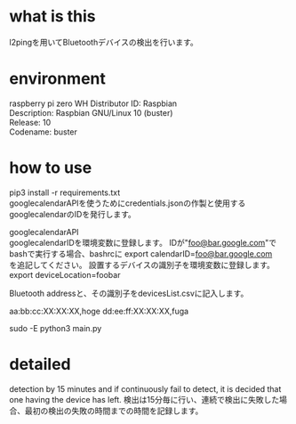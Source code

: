 # what is this  
l2pingを用いてBluetoothデバイスの検出を行います。
# environment  
raspberry pi zero WH
Distributor ID: Raspbian  
Description:    Raspbian GNU/Linux 10 (buster)  
Release:        10  
Codename:       buster  

# how to use  
pip3 install -r requirements.txt  
googlecalendarAPIを使うためにcredentials.jsonの作製と使用するgooglecalendarのIDを発行します。  

googlecalendarAPI  
googlecalendarIDを環境変数に登録します。
IDが"foo@bar.google.com"でbashで実行する場合、bashrcに
export calendarID=foo@bar.google.com  
を追記してください。
設置するデバイスの識別子を環境変数に登録します。
export deviceLocation=foobar  

Bluetooth addressと、その識別子をdevicesList.csvに記入します。 

aa:bb:cc:XX:XX:XX,hoge
dd:ee:ff:XX:XX:XX,fuga 

sudo -E python3 main.py  


# detailed  
detection by 15 minutes and if continuously fail to detect, it is decided that one having the device has left.
検出は15分毎に行い、連続で検出に失敗した場合、最初の検出の失敗の時間までの時間を記録します。
